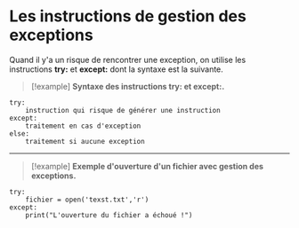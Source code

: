 # Les instructions de gestion des exceptions

Quand il y'a un risque de rencontrer une exception, on utilise les instructions **try:** et **except:** dont la syntaxe est la suivante.

>[!example] **Syntaxe des instructions try: et except:.**
```
try:
    instruction qui risque de générer une instruction
except:
    traitement en cas d'exception
else:
    traitement si aucune exception
```

________

>[!example] **Exemple d'ouverture d'un fichier avec gestion des exceptions.**
```
try:
    fichier = open('texst.txt','r')
except:
    print("L'ouverture du fichier a échoué !")
```

